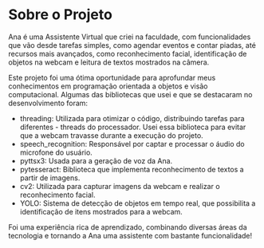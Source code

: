 # Sobre o Projeto
Ana é uma Assistente Virtual que criei na faculdade, com funcionalidades que vão desde tarefas simples, como agendar eventos e contar piadas, até recursos mais avançados, como reconhecimento facial, identificação de objetos na webcam e leitura de textos mostrados na câmera.

Este projeto foi uma ótima oportunidade para aprofundar meus conhecimentos em programação orientada a objetos e visão computacional. Algumas das bibliotecas que usei e que se destacaram no desenvolvimento foram:

- threading: Utilizada para otimizar o código, distribuindo tarefas para diferentes - threads do processador. Usei essa biblioteca para evitar que a webcam travasse durante a execução do projeto.
- speech_recognition: Responsável por captar e processar o áudio do microfone do usuário.
- pyttsx3: Usada para a geração de voz da Ana.
- pytesseract: Biblioteca que implementa reconhecimento de textos a partir de imagens.
- cv2: Utilizada para capturar imagens da webcam e realizar o reconhecimento facial.
- YOLO: Sistema de detecção de objetos em tempo real, que possibilita a identificação de itens mostrados para a webcam.

Foi uma experiência rica de aprendizado, combinando diversas áreas da tecnologia e tornando a Ana uma assistente com bastante funcionalidade!


